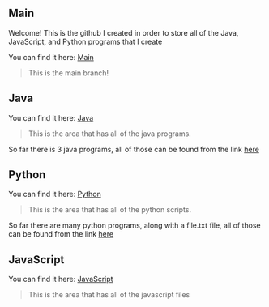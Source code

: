 ## Main

Welcome! This is the github I created in order to store all of the Java, JavaScript, and Python programs that I create

You can find it here:
[Main](https://github.com/devonk15/Java/tree/main)
> This is the main branch!

## Java

You can find it here:
[Java](https://github.com/devonk15/Java/tree/java)
>This is the area that has all of the java programs.

So far there is 3 java programs, all of those can be found from the link [here](#java)

## Python

You can find it here:
[Python](https://github.com/devonk15/Java/tree/python)
>This is the area that has all of the python scripts.

So far there are many python programs, along with a file.txt file, all of those can be found from the link [here](#python)

## JavaScript

You can find it here:
[JavaScript](https://github.com/devonk15/Java/tree/javascript_)
> This is the area that has all of the javascript files
